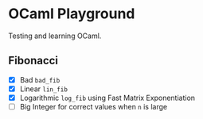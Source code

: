 # OCaml Playground

Testing and learning OCaml.

## Fibonacci

- [x] Bad `bad_fib`
- [x] Linear `lin_fib`
- [x] Logarithmic `log_fib` using Fast Matrix Exponentiation
- [ ] Big Integer for correct values when `n` is large
